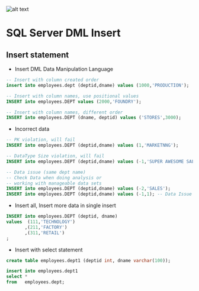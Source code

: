 ![alt text](sqlserver.png "Tinitiate SQLSERVER Training")
# SQL Server DML Insert

## Insert statement
* Insert DML Data Manipulation Language
```sql
-- Insert with column created order
insert into employees.dept (deptid,dname) values (1000,'PRODUCTION');

-- Insert with column names, use positional values
INSERT into employees.DEPT values (2000,'FOUNDRY');

-- Insert with column names, different order
INSERT into employees.DEPT (dname, deptid) values ('STORES',3000);
```
* Incorrect data
```sql
-- PK violation, will fail
INSERT into employees.DEPT (deptid,dname) values (1,'MARKETNNG');

-- DataType Size violation, will fail
INSERT into employees.DEPT (deptid,dname) values (-1,'SUPER AWESOME SALES');

-- Data issue (same dept name) 
-- Check Data when doing analysis or 
-- working with manageable data sets
INSERT into employees.DEPT (deptid,dname) values (-2,'SALES');
INSERT into employees.DEPT (deptid,dname) values (-1,1); -- Data Issue
```
* Insert all, Insert more data in single insert
```sql
INSERT into employees.DEPT (deptid, dname)
values  (111,'TECHNOLOGY')
       ,(211,'FACTORY')
       ,(311,'RETAIL')
;
```
* Insert with select statement
```sql
create table employees.dept1 (deptid int, dname varchar(100));

insert into employees.dept1
select *
from   employees.dept;
```
